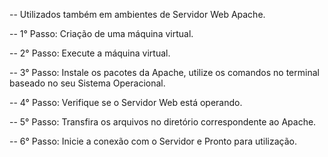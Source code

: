 -- Utilizados também em ambientes de Servidor Web Apache.

-- 1° Passo: Criação de uma máquina virtual.

-- 2° Passo: Execute a máquina virtual.

-- 3° Passo: Instale os pacotes da Apache, utilize os comandos no terminal baseado no seu Sistema Operacional.

-- 4° Passo: Verifique se o Servidor Web está operando.

-- 5° Passo: Transfira os arquivos no diretório correspondente ao Apache.

-- 6° Passo: Inicie a conexão com o Servidor e Pronto para utilização.

